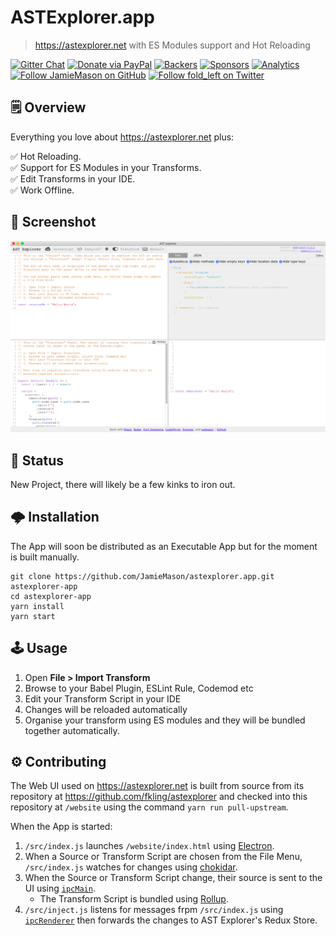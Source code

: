 # ASTExplorer.app

> https://astexplorer.net with ES Modules support and Hot Reloading

[![Gitter Chat](https://badges.gitter.im/Join%20Chat.svg)](https://gitter.im/JamieMason/astexplorer)
[![Donate via PayPal](https://img.shields.io/badge/donate-paypal-blue.svg)](https://www.paypal.me/foldleft)
[![Backers](https://opencollective.com/fold_left/backers/badge.svg)](https://opencollective.com/fold_left#backer)
[![Sponsors](https://opencollective.com/fold_left/sponsors/badge.svg)](https://opencollective.com/fold_left#sponsors)
[![Analytics](https://ga-beacon.appspot.com/UA-45466560-5/astexplorer?flat&useReferer)](https://github.com/igrigorik/ga-beacon)
[![Follow JamieMason on GitHub](https://img.shields.io/github/followers/JamieMason.svg?style=social&label=Follow)](https://github.com/JamieMason)
[![Follow fold_left on Twitter](https://img.shields.io/twitter/follow/fold_left.svg?style=social&label=Follow)](https://twitter.com/fold_left)

## 🗒 Overview

Everything you love about https://astexplorer.net plus:

✅ Hot Reloading.<br>
✅ Support for ES Modules in your Transforms.<br>
✅ Edit Transforms in your IDE.<br>
✅ Work Offline.

## 📸 Screenshot

<center><img src="./static/screenshot.png?raw=true"></center>

## 🧐 Status

New Project, there will likely be a few kinks to iron out.

## 🌩 Installation

The App will soon be distributed as an Executable App but for the moment is
built manually.

```
git clone https://github.com/JamieMason/astexplorer.app.git astexplorer-app
cd astexplorer-app
yarn install
yarn start
```

## 🕹 Usage

1. Open **File > Import Transform**
1. Browse to your Babel Plugin, ESLint Rule, Codemod etc
1. Edit your Transform Script in your IDE
1. Changes will be reloaded automatically
1. Organise your transform using ES modules and they will be bundled together
   automatically.

## ⚙️ Contributing

The Web UI used on https://astexplorer.net is built from source from its
repository at https://github.com/fkling/astexplorer and checked into this
repository at `/website` using the command `yarn run pull-upstream`.

When the App is started:

1. `/src/index.js` launches `/website/index.html` using
   [Electron](https://electronjs.org/).
1. When a Source or Transform Script are chosen from the File Menu,
   `/src/index.js` watches for changes using
   [chokidar](https://github.com/paulmillr/chokidar).
1. When the Source or Transform Script change, their source is sent to the UI
   using [`ipcMain`](https://electronjs.org/docs/api/ipc-main).
   - The Transform Script is bundled using [Rollup](https://rollupjs.org).
1. `/src/inject.js` listens for messages frpm `/src/index.js` using
   [`ipcRenderer`](https://electronjs.org/docs/api/ipc-renderer) then forwards
   the changes to AST Explorer's Redux Store.
